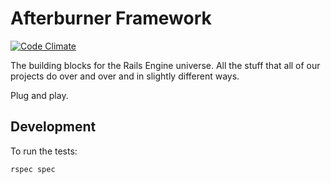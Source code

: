 # Afterburner Framework

[![Code Climate](https://codeclimate.com/github/grounded/afterburner.png)](https://codeclimate.com/github/grounded/afterburner)

The building blocks for the Rails Engine universe.  All the stuff that all of
our projects do over and over and in slightly different ways.

Plug and play.

## Development
To run the tests:

    rspec spec

